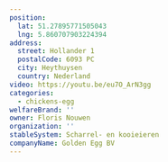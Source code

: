 ```yaml
---
position:
  lat: 51.27895771505043
  lng: 5.860707903224394
address:
  street: Hollander 1
  postalCode: 6093 PC
  city: Heythuysen
  country: Nederland
video: https://youtu.be/eu7O_ArN3gg
categories:
  - chickens-egg
welfareBrand: ''
owner: Floris Nouwen
organization: ''
stableSystem: Scharrel- en kooieieren
companyName: Golden Egg BV
---
```

